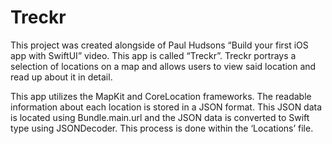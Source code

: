 # Treckr

This project was created alongside of Paul Hudsons “Build your first iOS app with SwiftUI” video. This app is called “Treckr”. 
Treckr portrays a selection of locations on a map and allows users to view said location and read up about it in detail. 

This app utilizes the MapKit and CoreLocation frameworks. The readable information about each location is stored in a JSON format. 
This JSON data is located using Bundle.main.url and the JSON data is converted to Swift type using JSONDecoder.
This process is done within the ‘Locations’ file. 
